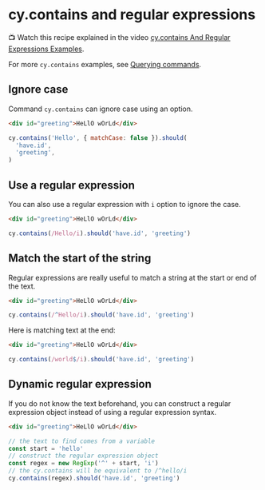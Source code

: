 # cy.contains and regular expressions

📺 Watch this recipe explained in the video [cy.contains And Regular Expressions Examples](https://youtu.be/nDXAaWdj6tw).

For more `cy.contains` examples, see [Querying commands](../commands/querying.md).

## Ignore case

Command `cy.contains` can ignore case using an option.

<!-- fiddle Ignore case -->

```html
<div id="greeting">HeLlO wOrLd</div>
```

```js
cy.contains('Hello', { matchCase: false }).should(
  'have.id',
  'greeting',
)
```

<!-- fiddle-end -->

## Use a regular expression

You can also use a regular expression with `i` option to ignore the case.

<!-- fiddle Use a regular expression to ignore case -->

```html
<div id="greeting">HeLlO wOrLd</div>
```

```js
cy.contains(/Hello/i).should('have.id', 'greeting')
```

<!-- fiddle-end -->

## Match the start of the string

Regular expressions are really useful to match a string at the start or end of the text.

<!-- fiddle Find element that starts with hello -->

```html
<div id="greeting">HeLlO wOrLd</div>
```

```js
cy.contains(/^Hello/i).should('have.id', 'greeting')
```

<!-- fiddle-end -->

Here is matching text at the end:

<!-- fiddle Find element that ends with world -->

```html
<div id="greeting">HeLlO wOrLd</div>
```

```js
cy.contains(/world$/i).should('have.id', 'greeting')
```

<!-- fiddle-end -->

## Dynamic regular expression

If you do not know the text beforehand, you can construct a regular expression object instead of using a regular expression syntax.

<!-- fiddle Construct the regular expression from a string value -->

```html
<div id="greeting">HeLlO wOrLd</div>
```

```js
// the text to find comes from a variable
const start = 'hello'
// construct the regular expression object
const regex = new RegExp('^' + start, 'i')
// the cy.contains will be equivalent to /^hello/i
cy.contains(regex).should('have.id', 'greeting')
```

<!-- fiddle-end -->
